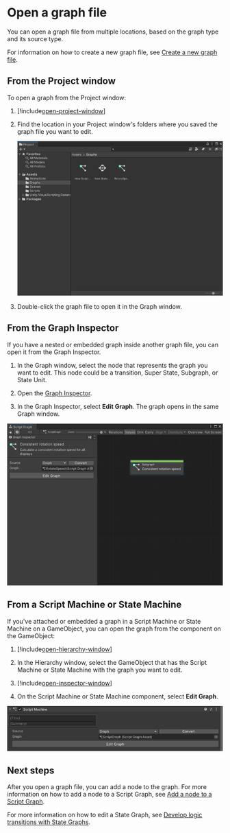 ﻿# Open a graph file 

You can open a graph file from multiple locations, based on the graph type and its source type. 

For information on how to create a new graph file, see [Create a new graph file](vs-create-graph.md).

## From the Project window 

To open a graph from the Project window: 

1. [!include[open-project-window](./snippets/vs-open-project-window.md)] 

2. Find the location in your Project window's folders where you saved the graph file you want to edit.

    ![An image of the Editor's Project window. It displays graph files that can be opened to edit.](images/vs-open-project-window-graph-files.png)

3. Double-click the graph file to open it in the Graph window. 

## From the Graph Inspector 

If you have a nested or embedded graph inside another graph file, you can open it from the Graph Inspector.

1. In the Graph window, select the node that represents the graph you want to edit. 
    This node could be a transition, Super State, Subgraph, or State Unit. 

1. Open the [Graph Inspector](vs-interface-overview.md#the-graph-inspector).

2. In the Graph Inspector, select **Edit Graph**. 
    The graph opens in the same Graph window. 

![An image of a graph open in the Graph Inspector, with a Subgraph node selected.](images/vs-existing-graph-example-subgraph.png)

## From a Script Machine or State Machine 

If you've attached or embedded a graph in a Script Machine or State Machine on a GameObject, you can open the graph from the component on the GameObject: 

1. [!include[open-hierarchy-window](./snippets/vs-open-hierarchy-window.md)]

1. In the Hierarchy window, select the GameObject that has the Script Machine or State Machine with the graph you want to edit.   

1. [!include[open-inspector-window](./snippets/vs-open-inspector-window.md)]

2. On the Script Machine or State Machine component, select **Edit Graph**. 

![An image of a Script Machine component in the Inspector.](images/vs-script-machine.png)

## Next steps 

After you open a graph file, you can add a node to the graph. For more information on how to add a node to a Script Graph, see [Add a node to a Script Graph](vs-add-node-to-graph.md). 

For more information on how to edit a State Graph, see [Develop logic transitions with State Graphs](vs-state-graphs-intro.md).